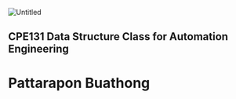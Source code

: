 ![Untitled](https://user-images.githubusercontent.com/45389169/77504331-9dcd9d00-6e92-11ea-8f31-a4cf4692f208.png)


## CPE131 Data Structure Class for Automation Engineering
# Pattarapon Buathong
